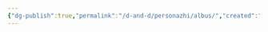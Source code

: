 ```yaml
---
{"dg-publish":true,"permalink":"/d-and-d/personazhi/albus/","created":"2024-01-08T21:20:45.601+04:00","updated":"2024-01-08T21:53:22.377+04:00"}
---
```


